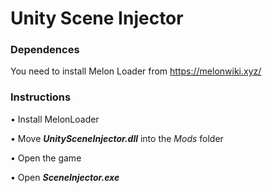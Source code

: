 # Unity Scene Injector
### Dependences
You need to install Melon Loader from https://melonwiki.xyz/
### Instructions
• Install MelonLoader 

• Move ***UnitySceneInjector.dll*** into the *Mods* folder 

• Open the game 

• Open ***SceneInjector.exe*** 


